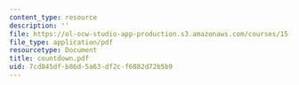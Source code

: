 ```yaml
---
content_type: resource
description: ''
file: https://ol-ocw-studio-app-production.s3.amazonaws.com/courses/15-875-applications-of-system-dynamics-spring-2004/7cd845dfb86d5a63df2cf6882d72b5b9_countdown.pdf
file_type: application/pdf
resourcetype: Document
title: countdown.pdf
uid: 7cd845df-b86d-5a63-df2c-f6882d72b5b9
---
```

